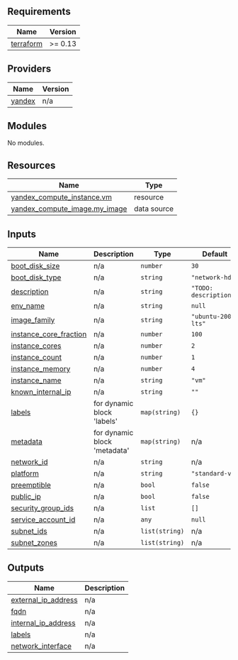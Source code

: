 <!-- BEGIN_TF_DOCS -->
## Requirements

| Name | Version |
|------|---------|
| <a name="requirement_terraform"></a> [terraform](#requirement\_terraform) | >= 0.13 |

## Providers

| Name | Version |
|------|---------|
| <a name="provider_yandex"></a> [yandex](#provider\_yandex) | n/a |

## Modules

No modules.

## Resources

| Name | Type |
|------|------|
| [yandex_compute_instance.vm](https://registry.terraform.io/providers/yandex-cloud/yandex/latest/docs/resources/compute_instance) | resource |
| [yandex_compute_image.my_image](https://registry.terraform.io/providers/yandex-cloud/yandex/latest/docs/data-sources/compute_image) | data source |

## Inputs

| Name | Description | Type | Default | Required |
|------|-------------|------|---------|:--------:|
| <a name="input_boot_disk_size"></a> [boot\_disk\_size](#input\_boot\_disk\_size) | n/a | `number` | `30` | no |
| <a name="input_boot_disk_type"></a> [boot\_disk\_type](#input\_boot\_disk\_type) | n/a | `string` | `"network-hdd"` | no |
| <a name="input_description"></a> [description](#input\_description) | n/a | `string` | `"TODO: description;"` | no |
| <a name="input_env_name"></a> [env\_name](#input\_env\_name) | n/a | `string` | `null` | no |
| <a name="input_image_family"></a> [image\_family](#input\_image\_family) | n/a | `string` | `"ubuntu-2004-lts"` | no |
| <a name="input_instance_core_fraction"></a> [instance\_core\_fraction](#input\_instance\_core\_fraction) | n/a | `number` | `100` | no |
| <a name="input_instance_cores"></a> [instance\_cores](#input\_instance\_cores) | n/a | `number` | `2` | no |
| <a name="input_instance_count"></a> [instance\_count](#input\_instance\_count) | n/a | `number` | `1` | no |
| <a name="input_instance_memory"></a> [instance\_memory](#input\_instance\_memory) | n/a | `number` | `4` | no |
| <a name="input_instance_name"></a> [instance\_name](#input\_instance\_name) | n/a | `string` | `"vm"` | no |
| <a name="input_known_internal_ip"></a> [known\_internal\_ip](#input\_known\_internal\_ip) | n/a | `string` | `""` | no |
| <a name="input_labels"></a> [labels](#input\_labels) | for dynamic block 'labels' | `map(string)` | `{}` | no |
| <a name="input_metadata"></a> [metadata](#input\_metadata) | for dynamic block 'metadata' | `map(string)` | n/a | yes |
| <a name="input_network_id"></a> [network\_id](#input\_network\_id) | n/a | `string` | n/a | yes |
| <a name="input_platform"></a> [platform](#input\_platform) | n/a | `string` | `"standard-v2"` | no |
| <a name="input_preemptible"></a> [preemptible](#input\_preemptible) | n/a | `bool` | `false` | no |
| <a name="input_public_ip"></a> [public\_ip](#input\_public\_ip) | n/a | `bool` | `false` | no |
| <a name="input_security_group_ids"></a> [security\_group\_ids](#input\_security\_group\_ids) | n/a | `list` | `[]` | no |
| <a name="input_service_account_id"></a> [service\_account\_id](#input\_service\_account\_id) | n/a | `any` | `null` | no |
| <a name="input_subnet_ids"></a> [subnet\_ids](#input\_subnet\_ids) | n/a | `list(string)` | n/a | yes |
| <a name="input_subnet_zones"></a> [subnet\_zones](#input\_subnet\_zones) | n/a | `list(string)` | n/a | yes |

## Outputs

| Name | Description |
|------|-------------|
| <a name="output_external_ip_address"></a> [external\_ip\_address](#output\_external\_ip\_address) | n/a |
| <a name="output_fqdn"></a> [fqdn](#output\_fqdn) | n/a |
| <a name="output_internal_ip_address"></a> [internal\_ip\_address](#output\_internal\_ip\_address) | n/a |
| <a name="output_labels"></a> [labels](#output\_labels) | n/a |
| <a name="output_network_interface"></a> [network\_interface](#output\_network\_interface) | n/a |
<!-- END_TF_DOCS -->
